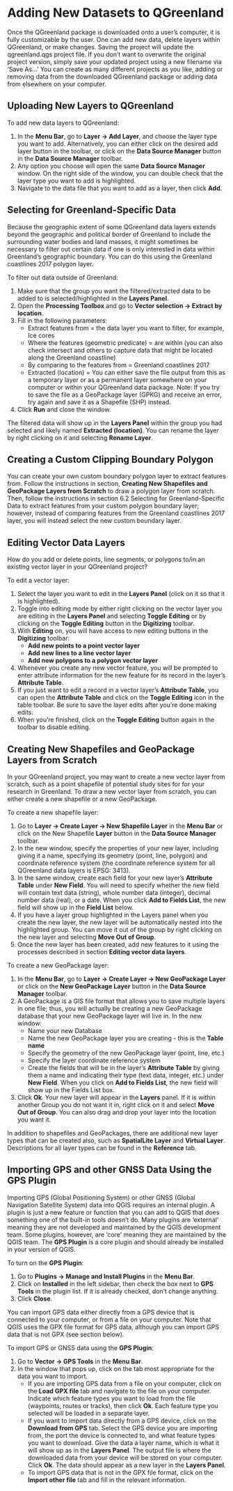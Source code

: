 # Adding New Datasets to QGreenland

Once the QGreenland package is downloaded onto a user’s computer, it is fully customizable
by the user. One can add new data, delete layers within QGreenland, or make changes.
Saving the project will update the qgreenland.qgs project file. If you don’t want to overwrite
the original project version, simply save your updated project using a new filename via ‘Save
As...’ You can create as many different projects as you like, adding or removing data from the
downloaded QGreenland package or adding data from elsewhere on your computer.

## Uploading New Layers to QGreenland

To add new data layers to QGreenland:
1. In the **Menu Bar**, go to **Layer -> Add Layer**, and choose the layer type you
   want to add. Alternatively, you can either click on the desired add layer button
   in the toolbar, or click on the **Data Source Manager** button in the **Data Source Manager** toolbar.
2. Any option you choose will open the same **Data Source Manager** window. On
   the right side of the window, you can double check that the layer type you want
   to add is highlighted.
3. Navigate to the data file that you want to add as a layer, then click **Add**.

## Selecting for Greenland-Specific Data

Because the geographic extent of some QGreenland data layers extends beyond the
geographic and political border of Greenland to include the surrounding water bodies
and land masses, it might sometimes be necessary to filter out certain data if one is only
interested in data within Greenland’s geographic boundary. You can do this using the
Greenland coastlines 2017 polygon layer.

To filter out data outside of Greenland:
1. Make sure that the group you want the filtered/extracted data to be added to is
   selected/highlighted in the **Layers Panel**.
2. Open the **Processing Toolbox** and go to **Vector selection -> Extract by location**.
3. Fill in the following parameters:
   * Extract features from = the data layer you want to filter, for example, Ice cores
   * Where the features (geometric predicate) = are within (you can also check intersect and
     others to capture data that might be located along the Greenland coastline)
   * By comparing to the features from = Greenland coastlines 2017
   * Extracted (location) = You can either save the file output from this as a temporary layer
     or as a permanent layer somewhere on your computer or within your QGreenland data
     package. Note: If you try to save the file as a GeoPackage layer (GPKG) and receive an
     error, try again and save it as a Shapefile (SHP) instead.
4. Click **Run** and close the window.

The filtered data will show up in the **Layers Panel** within the group you had selected and likely
named **Extracted (location)**. You can rename the layer by right clicking on it and selecting
**Rename Layer**.

## Creating a Custom Clipping Boundary Polygon
You can create your own custom boundary polygon layer to extract features from. Follow the
instructions in section, **Creating New Shapefiles and GeoPackage Layers from Scratch**
to draw a polygon layer from scratch. Then, follow the instructions in section 6.2 Selecting
for Greenland-Specific Data to extract features from your custom polygon boundary layer;
however, instead of comparing features from the Greenland coastlines 2017 layer, you will
instead select the new custom boundary layer.

## Editing Vector Data Layers
How do you add or delete points, line segments, or polygons to/in an existing vector layer in
your QGreenland project?

To edit a vector layer:
1. Select the layer you want to edit in the **Layers Panel** (click on it so that it is
   highlighted).
2. Toggle into editing mode by either right clicking on the vector layer you are
   editing in the **Layers Panel** and selecting **Toggle Editing** or by clicking on the
   **Toggle Editing** button in the **Digitizing** toolbar.
3. With **Editing** on, you will have access to new editing buttons in the **Digitizing**
   toolbar:
   * **Add new points to a point vector layer**
   * **Add new lines to a line vector layer**
   * **Add new polygons to a polygon vector layer**
4. Whenever you create any new vector feature, you will be prompted to enter
   attribute information for the new feature for its record in the layer’s **Attribute
   Table**.
5. If you just want to edit a record in a vector layer’s **Attribute Table**, you can open
   the **Attribute Table** and click on the **Toggle Editing** icon in the table toolbar. Be
   sure to save the layer edits after you’re done making edits.
6. When you’re finished, click on the **Toggle Editing** button again in the toolbar to
   disable editing.

## Creating New Shapefiles and GeoPackage Layers from Scratch

In your QGreenland project, you may want to create a new vector layer from scratch, such as
a point shapefile of potential study sites for for your research in Greenland. To draw a new vector
layer from scratch, you can either create a new shapefile or a new GeoPackage.

To create a new shapefile layer:
1. Go to **Layer -> Create Layer -> New Shapefile Layer** in the **Menu Bar** or click
on the New Shapefile **Layer** button in the **Data Source Manager** toolbar.
2. In the new window, specify the properties of your new layer, including giving it
a name, specifying its geometry (point, line, polygon) and coordinate reference
system (the coordinate reference system for all QGreenland data layers is
EPSG: 3413).
3. In the same window, create each field for your new layer’s **Attribute Table** under
**New Field**. You will need to specify whether the new field will contain text data
(string), whole number data (integer), decimal number data (real), or a date.
When you click **Add to Fields List**, the new field will show up in the **Field List**
below.
4. If you have a layer group highlighted in the Layers panel when you create
the new layer, the new layer will be automatically nested into the highlighted
group. You can move it out of the group by right clicking on the new layer and
selecting **Move Out of Group**.
5. Once the new layer has been created, add new features to it using the
processes described in section **Editing vector data layers**.

To create a new GeoPackage layer:
1. In the **Menu Bar**, go to **Layer -> Create Layer -> New GeoPackage Layer** or
click on the **New GeoPackage Layer** button in the **Data Source Manager**
toolbar.
2. A GeoPackage is a GIS file format that allows you to save multiple layers in one
file; thus, you will actually be creating a new GeoPackage database that your
new GeoPackage layer will live in. In the new window:
   * Name your new Database
   * Name the new GeoPackage layer you are creating - this is the **Table name**
   * Specify the geometry of the new GeoPackage layer (point, line, etc.)
   * Specify the layer coordinate reference system
   * Create the fields that will be in the layer’s **Attribute Table** by giving them a
     name and indicating their type (text data, integer, etc.) under **New Field**. When
     you click on **Add to Fields List**, the new field will show up in the Fields List box.
3. Click **Ok**. Your new layer will appear in the **Layers** panel. If it is within another
Group you do not want it in, right click on it and select **Move Out of Group**.
You can also drag and drop your layer into the location you want it.

In addition to shapefiles and GeoPackages, there are additional new layer types that can be
created also, such as **SpatialLite Layer** and **Virtual Layer**. Descriptions for all layer types can be
found in the **Reference** tab.

## Importing GPS and other GNSS Data Using the GPS Plugin

Importing GPS (Global Positioning System) or other GNSS (Global Navigation Satellite
System) data into QGIS requires an internal plugin. A plugin is just a new feature or function
that you can add to QGIS that does something one of the built-in tools doesn’t do. Many
plugins are ‘external’ meaning they are not developed and maintained by the QGIS
development team. Some plugins, however, are ‘core’ meaning they are maintained by the
QGIS team. The **GPS Plugin** is a core plugin and should already be installed in your version of
QGIS.

To turn on the **GPS Plugin**:
1. Go to **Plugins -> Manage and Install Plugins** in the **Menu Bar**.
2. Click on **Installed** in the left sidebar, then check the box next to **GPS Tools** in
the plugin list. If it is already checked, don’t change anything.
3. Click **Close**.

You can import GPS data either directly from a GPS device that is connected to your
computer, or from a file on your computer. Note that QGIS uses the GPX file format for GPS
data, although you can import GPS data that is not GPX (see section below).

To import GPS or GNSS data using the **GPS Plugin**:
1. Go to **Vector -> GPS Tools** in the **Menu Bar**.
2. In the window that pops up, click on the tab most appropriate for the data you
   want to import.
   * If you are importing GPS data from a file on your computer, click on the **Load GPX file** 
      tab and navigate to the file on your computer. Indicate which feature
      types you want to load from the file (waypoints, routes or tracks), then click **Ok**.
      Each feature type you selected will be loaded in a separate layer.
   * If you want to import data directly from a GPS device, click on the **Download from GPS** tab.
      Select the GPS device you are importing from, the port the device is
      connected to, and what feature types you want to download.
      Give the data a layer name, which is what it will show up as in the **Layers Panel**.
      The output file is where the downloaded data from your device will
      be stored on your computer. Click **Ok**. The data should appear as a
      new layer in the **Layers Panel**.
   * To import GPS data that is not in the GPX file format, click on the 
      **Import other file** tab and fill in the relevant information.

